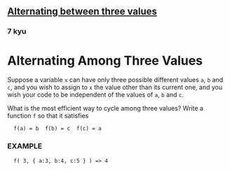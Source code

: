 <h2><a href=https://www.codewars.com/kata/596776fbb4f24d0d82000141/train/javascript target="_blank">Alternating between three values</a></h2><h3>7 kyu</h3><h1 id="alternating-among-three-values">Alternating Among Three Values</h1><p>Suppose a variable <code>x</code> can have only three possible different values <code>a</code>, <code>b</code> and <code>c</code>, and you wish to assign to <code>x</code> the value other than its current one, and you wish your code to be independent of the values of <code>a</code>, <code>b</code> and <code>c</code>.</p><p>What is the most efficient way to cycle among three values? Write a function <code>f</code> so that it satisfies</p><pre><code>  f(a) = b  f(b) = c  f(c) = a</code></pre><h3 id="example">EXAMPLE</h3><pre style="display: none;"><code class="language-python">  <span class="cm-variable">f</span>(<span class="cm-number">10</span>, <span class="cm-variable">a</span><span class="cm-operator">=</span><span class="cm-number">10</span>, <span class="cm-variable">b</span><span class="cm-operator">=</span><span class="cm-number">20</span>, <span class="cm-variable">c</span><span class="cm-operator">=</span><span class="cm-number">100</span>) <span class="cm-operator">-</span><span class="cm-operator">&gt;</span> <span class="cm-number">20</span>  <span class="cm-variable">f</span>(<span class="cm-number">20</span>, <span class="cm-variable">a</span><span class="cm-operator">=</span><span class="cm-number">10</span>, <span class="cm-variable">b</span><span class="cm-operator">=</span><span class="cm-number">20</span>, <span class="cm-variable">c</span><span class="cm-operator">=</span><span class="cm-number">100</span>) <span class="cm-operator">-</span><span class="cm-operator">&gt;</span> <span class="cm-number">100</span>  <span class="cm-variable">f</span>(<span class="cm-number">100</span>, <span class="cm-variable">a</span><span class="cm-operator">=</span><span class="cm-number">10</span>, <span class="cm-variable">b</span><span class="cm-operator">=</span><span class="cm-number">20</span>, <span class="cm-variable">c</span><span class="cm-operator">=</span><span class="cm-number">100</span>) <span class="cm-operator">-</span><span class="cm-operator">&gt;</span> <span class="cm-number">10</span></code></pre><pre><code class="language-javascript">  <span class="cm-variable">f</span>( <span class="cm-number">3</span>, { <span class="cm-property">a</span>:<span class="cm-number">3</span>, <span class="cm-property">b</span>:<span class="cm-number">4</span>, <span class="cm-property">c</span>:<span class="cm-number">5</span> } ) <span class="cm-operator">=&gt;</span> <span class="cm-number">4</span></code></pre><pre style="display: none;"><code class="language-haskell">  <span class="cm-variable">f</span> [ <span class="cm-number">3</span>, <span class="cm-number">4</span>, <span class="cm-number">5</span> ] <span class="cm-number">3</span>  <span class="cm-keyword">-&gt;</span>  <span class="cm-number">4</span></code></pre><pre style="display: none;"><code class="language-c"><span class="cm-variable">f</span>(<span class="cm-number">3</span>, <span class="cm-number">3</span>, <span class="cm-number">4</span>, <span class="cm-number">5</span>); <span class="cm-comment">// should return 4</span></code></pre><pre style="display: none;"><code class="language-typescript"><span class="cm-variable">f</span>( <span class="cm-number">3</span>, { <span class="cm-property">a</span>:<span class="cm-number">3</span>, <span class="cm-property">b</span>:<span class="cm-number">4</span>, <span class="cm-property">c</span>:<span class="cm-number">5</span> } ) <span class="cm-operator">=&gt;</span> <span class="cm-number">4</span></code></pre>